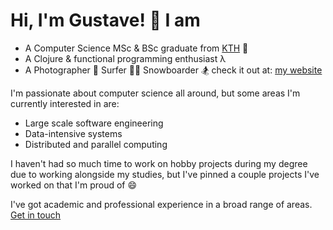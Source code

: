 # Hi, I'm Gustave! 🌊 I am 

* A Computer Science MSc & BSc graduate from [KTH](https://www.kth.se/en/studies/master/computer-science/description-1.419974) 🤖
* A Clojure & functional programming enthusiast λ
* A Photographer 📸 Surfer 🏄‍♂️ Snowboarder 🏂 check it out at: [my website](http://www.rousselet.se)

I'm passionate about computer science all around, but some areas I'm currently interested in are: 

* Large scale software engineering
* Data-intensive systems
* Distributed and parallel computing

I haven't had so much time to work on hobby projects during my degree due to working alongside my studies, but I've pinned a couple projects I've worked on that I'm proud of 😄

I've got academic and professional experience in a broad range of areas. [Get in touch](mailto:gustave.rousselet@icloud.com)
